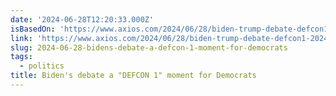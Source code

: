 ```yaml
---
date: '2024-06-28T12:20:33.000Z'
isBasedOn: 'https://www.axios.com/2024/06/28/biden-trump-debate-defcon1-2024-election'
link: 'https://www.axios.com/2024/06/28/biden-trump-debate-defcon1-2024-election'
slug: 2024-06-28-bidens-debate-a-defcon-1-moment-for-democrats
tags:
  - politics
title: Biden's debate a "DEFCON 1" moment for Democrats
---
```

 
